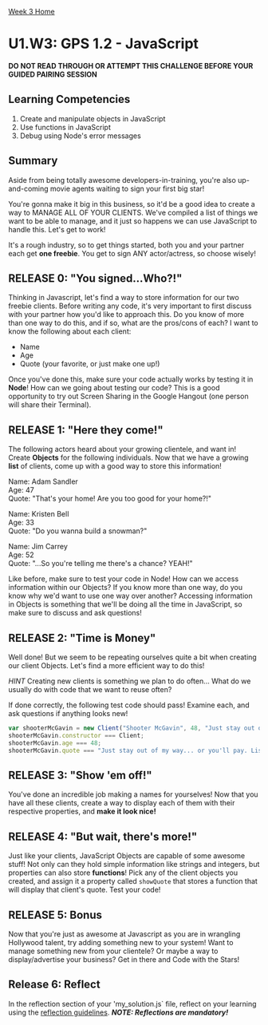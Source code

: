 [Week 3 Home](../)

# U1.W3: GPS 1.2 - JavaScript

**DO NOT READ THROUGH OR ATTEMPT THIS CHALLENGE BEFORE YOUR GUIDED PAIRING SESSION**

## Learning Competencies
1. Create and manipulate objects in JavaScript
2. Use functions in JavaScript
3. Debug using Node's error messages


## Summary
Aside from being totally awesome developers-in-training, you're also up-and-coming movie 
agents waiting to sign your first big star! 

You're gonna make it big in this business, so it'd be a good idea to create a way to
MANAGE ALL OF YOUR CLIENTS. We've compiled a list of things we want to be able to manage, and 
it just so happens we can use JavaScript to handle this. Let's get to work!

It's a rough industry, so to get things started, both you and your partner 
each get **one freebie**. You get to sign ANY actor/actress, so choose wisely!

## RELEASE 0: "You signed...Who?!"
Thinking in Javascript, let's find a way to store information for our two freebie clients. Before writing any code, it's very important to first discuss with your partner how you'd like to approach this. Do you know of more than one way to do this, and if so, what are the pros/cons of each? I want to know the following about each client:
  - Name
  - Age
  - Quote (your favorite, or just make one up!)

Once you've done this, make sure your code actually works by testing it in **Node**! How can we going about testing our code? This is a good opportunity to try out Screen Sharing in the Google Hangout (one person will share their Terminal).

## RELEASE 1: "Here they come!"
The following actors heard about your growing clientele, and want in! Create **Objects** for the following
individuals. Now that we have a growing **list** of clients, come up with a good way to store this information!

  Name: Adam Sandler<br>
  Age: 47<br>
  Quote: "That's your home! Are you too good for your home?!"<br>
  
  Name: Kristen Bell<br>
  Age: 33<br>
  Quote: "Do you wanna build a snowman?"<br>
  
  Name: Jim Carrey<br>
  Age: 52<br>
  Quote: "...So you're telling me there's a chance? YEAH!"<br>

Like before, make sure to test your code in Node! How can we access information within our Objects? If you know more than one way, do you know why we'd want to use one way over another? Accessing information in Objects is something that we'll be doing all the time in JavaScript, so make sure to discuss and ask questions!

## RELEASE 2: "Time is Money"
Well done! But we seem to be repeating ourselves quite a bit when creating our client Objects.
Let's find a more efficient way to do this!

*HINT* Creating new clients is something we plan to do often... What do we usually do with code that we want to reuse often?

If done correctly, the following test code should pass! Examine each, and ask questions if anything looks new! 

```javascript
var shooterMcGavin = new Client("Shooter McGavin", 48, "Just stay out of my way... or you'll pay. Listen to what I say.");
shooterMcGavin.constructor === Client;
shooterMcGavin.age === 48;
shooterMcGavin.quote === "Just stay out of my way... or you'll pay. Listen to what I say.";

```

## RELEASE 3: "Show 'em off!" 
You've done an incredible job making a names for yourselves! Now that you have all these clients, 
create a way to display each of them with their respective properties, and **make it look nice!**

## RELEASE 4: "But wait, there's more!"
Just like your clients, JavaScript Objects are capable of some awesome stuff! Not only can they hold simple information like strings and integers, but properties can also store **functions**! Pick any of the client objects you created, and assign it a property called ```showQuote``` that stores a function that will display that client's quote. Test your code!

## RELEASE 5: Bonus
Now that you're just as awesome at Javascript as you are in wrangling Hollywood talent,
try adding something new to your system! Want to manage something new from your clientele?
Or maybe a way to display/advertise your business? Get in there and Code with the Stars!

## Release 6: Reflect
In the reflection section of your 'my_solution.js` file, reflect on your learning using the [reflection guidelines](https://github.com/Devbootcamp/phase_0_handbook/blob/master/coding_references/reflection_guidelines.md). ***NOTE: Reflections are mandatory!***
